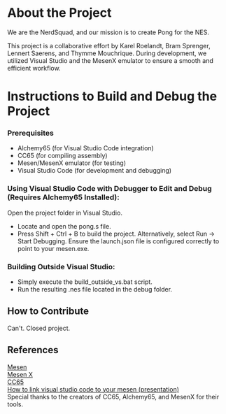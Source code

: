 
# About the Project
We are the NerdSquad, and our mission is to create Pong for the NES.

This project is a collaborative effort by Karel Roelandt, Bram Sprenger, Lennert Saerens, and Thymme Mouchrique. During development, we utilized Visual Studio and the MesenX emulator to ensure a smooth and efficient workflow.

# Instructions to Build and Debug the Project

### Prerequisites
- Alchemy65 (for Visual Studio Code integration)
- CC65 (for compiling assembly)
- Mesen/MesenX emulator (for testing)
- Visual Studio Code (for development and debugging)

### Using Visual Studio Code with Debugger to Edit and Debug (Requires Alchemy65 Installed):
Open the project folder in Visual Studio.
- Locate and open the pong.s file.
- Press Shift + Ctrl + B to build the project. Alternatively, select Run → Start Debugging.
Ensure the launch.json file is configured correctly to point to your mesen.exe.

### Building Outside Visual Studio:
* Simply execute the build_outside_vs.bat script.
* Run the resulting .nes file located in the debug folder.

## How to Contribute
Can't. Closed project.   

##  References
[Mesen](https://www.mesen.ca) <br>
[Mesen X](https://github.com/NovaSquirrel/Mesen-X) <br>
[CC65](https://cc65.github.io) <br>
[How to link visual studio code to your mesen (presentation)](https://www.mediafire.com/file/w174k29k9ji6ayk/How_to_link_your_VS_code_to_your_Emulator_Presented_By_Karel.pptx/file) <br>
Special thanks to the creators of CC65, Alchemy65, and MesenX for their tools.  
